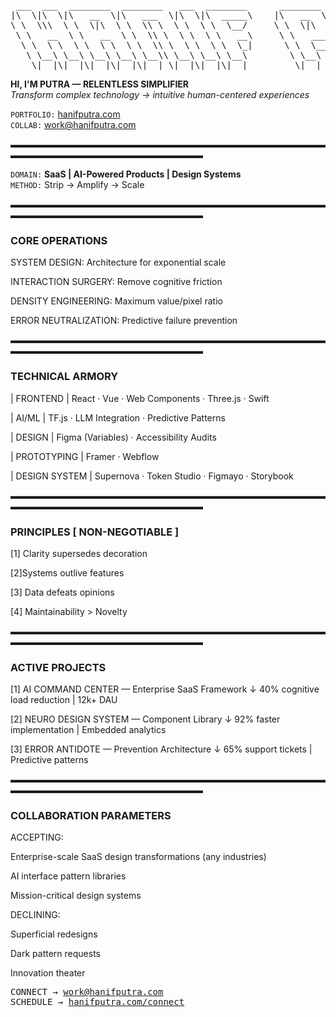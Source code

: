 <pre>
 ___  ___  ________  ________   ___  ________      ________  ___  ___  _________  ________  ________     
|\  \|\  \|\   __  \|\   ___  \|\  \|\  _____\    |\   __  \|\  \|\  \|\___   ___\\   __  \|\   __  \    
\ \  \\\  \ \  \|\  \ \  \\ \  \ \  \ \  \__/     \ \  \|\  \ \  \\\  \|___ \  \_\ \  \|\  \ \  \|\  \   
 \ \   __  \ \   __  \ \  \\ \  \ \  \ \   __\     \ \   ____\ \  \\\  \   \ \  \ \ \   _  _\ \   __  \  
  \ \  \ \  \ \  \ \  \ \  \\ \  \ \  \ \  \_|      \ \  \___|\ \  \\\  \   \ \  \ \ \  \\  \\ \  \ \  \ 
   \ \__\ \__\ \__\ \__\ \__\\ \__\ \__\ \__\        \ \__\    \ \_______\   \ \__\ \ \__\\ _\\ \__\ \__\
    \|__|\|__|\|__|\|__|\|__| \|__|\|__|\|__|         \|__|     \|_______|    \|__|  \|__|\|__|\|__|\|__|
</pre>

**HI, I'M PUTRA — RELENTLESS SIMPLIFIER**  
*Transform complex technology → intuitive human-centered experiences*  

`PORTFOLIO:` <a href="https://hanifputra.com" target="_blank">hanifputra.com</a>  
`COLLAB:` <a href="mailto:work@hanifputra.com">work@hanifputra.com</a>

▬▬▬▬▬▬▬▬▬▬▬▬▬▬▬▬▬▬▬▬▬▬▬▬▬▬▬▬▬▬▬▬▬▬▬▬▬▬▬▬▬▬▬▬▬▬▬▬▬▬▬▬▬▬▬▬▬▬    

`DOMAIN:` **SaaS | AI-Powered Products | Design Systems**  
`METHOD:` Strip → Amplify → Scale

▬▬▬▬▬▬▬▬▬▬▬▬▬▬▬▬▬▬▬▬▬▬▬▬▬▬▬▬▬▬▬▬▬▬▬▬▬▬▬▬▬▬▬▬▬▬▬▬▬▬▬▬▬▬▬▬▬▬   

### CORE OPERATIONS

SYSTEM DESIGN: Architecture for exponential scale

INTERACTION SURGERY: Remove cognitive friction

DENSITY ENGINEERING: Maximum value/pixel ratio

ERROR NEUTRALIZATION: Predictive failure prevention

▬▬▬▬▬▬▬▬▬▬▬▬▬▬▬▬▬▬▬▬▬▬▬▬▬▬▬▬▬▬▬▬▬▬▬▬▬▬▬▬▬▬▬▬▬▬▬▬▬▬▬▬▬▬▬▬▬▬  

### TECHNICAL ARMORY

| FRONTEND | React · Vue · Web Components · Three.js · Swift

| AI/ML | TF.js · LLM Integration · Predictive Patterns

| DESIGN | Figma (Variables) · Accessibility Audits

| PROTOTYPING | Framer · Webflow

| DESIGN SYSTEM | Supernova · Token Studio · Figmayo · Storybook

▬▬▬▬▬▬▬▬▬▬▬▬▬▬▬▬▬▬▬▬▬▬▬▬▬▬▬▬▬▬▬▬▬▬▬▬▬▬▬▬▬▬▬▬▬▬▬▬▬▬▬▬▬▬▬▬▬▬ 

### PRINCIPLES [ NON-NEGOTIABLE ]

[1] Clarity supersedes decoration

[2]Systems outlive features

[3] Data defeats opinions

[4] Maintainability > Novelty

▬▬▬▬▬▬▬▬▬▬▬▬▬▬▬▬▬▬▬▬▬▬▬▬▬▬▬▬▬▬▬▬▬▬▬▬▬▬▬▬▬▬▬▬▬▬▬▬▬▬▬▬▬▬▬▬▬▬ 

### ACTIVE PROJECTS

[1] AI COMMAND CENTER — Enterprise SaaS Framework
↓ 40% cognitive load reduction | 12k+ DAU

[2] NEURO DESIGN SYSTEM — Component Library
↓ 92% faster implementation | Embedded analytics

[3] ERROR ANTIDOTE — Prevention Architecture
↓ 65% support tickets | Predictive patterns

▬▬▬▬▬▬▬▬▬▬▬▬▬▬▬▬▬▬▬▬▬▬▬▬▬▬▬▬▬▬▬▬▬▬▬▬▬▬▬▬▬▬▬▬▬▬▬▬▬▬▬▬▬▬▬▬▬▬ 

### COLLABORATION PARAMETERS

ACCEPTING:

Enterprise-scale SaaS design transformations (any industries)

AI interface pattern libraries

Mission-critical design systems

DECLINING:

Superficial redesigns

Dark pattern requests

Innovation theater

<pre>
CONNECT → <a href="mailto:work@hanifputra.com">work@hanifputra.com</a>
SCHEDULE → <a href="https://hanifputra.com/connect" target="_blank">hanifputra.com/connect</a>
</pre>
